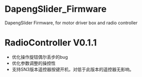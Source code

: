 # DapengSlider_Firmware
DapengSlider Firmware, for  motor driver box and radio  controller
# RadioController V0.1.1
* 优化操作旋钮偶尔丢步的bug
* 优化参数调整的操控性
* 支持SN3版本遥控器按键开机，对低于此版本的遥控器无影响。
